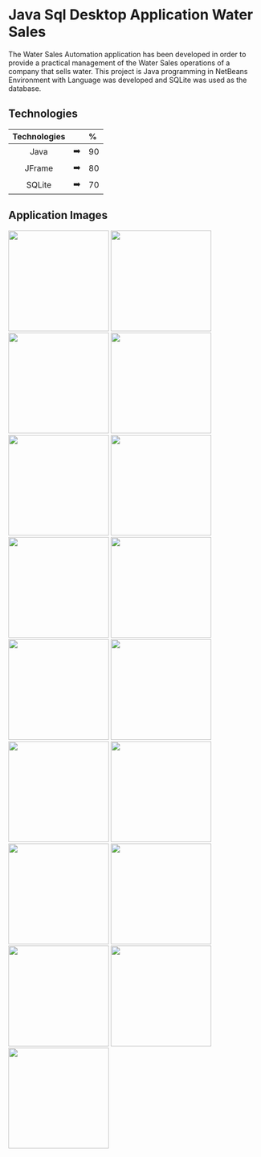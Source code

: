 # Java Sql Desktop Application Water Sales

The Water Sales Automation application has been developed in order to provide a practical management of the Water Sales operations of a company that sells water.
This project is Java programming in NetBeans Environment with Language was developed and SQLite was used as the database.

## Technologies
| Technologies      |  |%|
|:---------:|:-----:|:----|
| Java  | ➡️ | 90 |
| JFrame     | ➡️ | 80 |
| SQLite      | ➡️ | 70 |


## Application Images

<p>
<a href="https://github.com/aydnuzn/Java-Sqlite-Desktop-Application-Water-Sales/blob/main/screenshot/1.png" target="_blank">
<img src="https://github.com/aydnuzn/Java-Sqlite-Desktop-Application-Water-Sales/blob/main/screenshot/1.png" width="200" style="max-width:100%;"></a>
 
<a href="https://github.com/aydnuzn/Java-Sqlite-Desktop-Application-Water-Sales/blob/main/screenshot/2.png" target="_blank">
<img src="https://github.com/aydnuzn/Java-Sqlite-Desktop-Application-Water-Sales/blob/main/screenshot/2.png" width="200" style="max-width:100%;"></a>
  
 <a href="https://github.com/aydnuzn/Java-Sqlite-Desktop-Application-Water-Sales/blob/main/screenshot/3.png" target="_blank">
<img src="https://github.com/aydnuzn/Java-Sqlite-Desktop-Application-Water-Sales/blob/main/screenshot/3.png" width="200" style="max-width:100%;"></a>
  
<a href="https://github.com/aydnuzn/Java-Sqlite-Desktop-Application-Water-Sales/blob/main/screenshot/4.png" target="_blank">
<img src="https://github.com/aydnuzn/Java-Sqlite-Desktop-Application-Water-Sales/blob/main/screenshot/4.png" width="200" style="max-width:100%;"></a>
  
<a href="https://github.com/aydnuzn/Java-Sqlite-Desktop-Application-Water-Sales/blob/main/screenshot/5.png" target="_blank">
<img src="https://github.com/aydnuzn/Java-Sqlite-Desktop-Application-Water-Sales/blob/main/screenshot/5.png" width="200" style="max-width:100%;"></a>
  
<a href="https://github.com/aydnuzn/Java-Sqlite-Desktop-Application-Water-Sales/blob/main/screenshot/6.png" target="_blank">
<img src="https://github.com/aydnuzn/Java-Sqlite-Desktop-Application-Water-Sales/blob/main/screenshot/6.png" width="200" style="max-width:100%;"></a>
  
<a href="https://github.com/aydnuzn/Java-Sqlite-Desktop-Application-Water-Sales/blob/main/screenshot/7.png" target="_blank">
<img src="https://github.com/aydnuzn/Java-Sqlite-Desktop-Application-Water-Sales/blob/main/screenshot/7.png" width="200" style="max-width:100%;"></a>
  
<a href="https://github.com/aydnuzn/Java-Sqlite-Desktop-Application-Water-Sales/blob/main/screenshot/8.png" target="_blank">
<img src="https://github.com/aydnuzn/Java-Sqlite-Desktop-Application-Water-Sales/blob/main/screenshot/8.png" width="200" style="max-width:100%;"></a>
  
<a href="https://github.com/aydnuzn/Java-Sqlite-Desktop-Application-Water-Sales/blob/main/screenshot/9.png" target="_blank">
<img src="https://github.com/aydnuzn/Java-Sqlite-Desktop-Application-Water-Sales/blob/main/screenshot/9.png" width="200" style="max-width:100%;"></a>
  
<a href="https://github.com/aydnuzn/Java-Sqlite-Desktop-Application-Water-Sales/blob/main/screenshot/10.png" target="_blank">
<img src="https://github.com/aydnuzn/Java-Sqlite-Desktop-Application-Water-Sales/blob/main/screenshot/10.png" width="200" style="max-width:100%;"></a>
  
<a href="https://github.com/aydnuzn/Java-Sqlite-Desktop-Application-Water-Sales/blob/main/screenshot/11.png" target="_blank">
<img src="https://github.com/aydnuzn/Java-Sqlite-Desktop-Application-Water-Sales/blob/main/screenshot/11.png" width="200" style="max-width:100%;"></a>
  
<a href="https://github.com/aydnuzn/Java-Sqlite-Desktop-Application-Water-Sales/blob/main/screenshot/12.png" target="_blank">
<img src="https://github.com/aydnuzn/Java-Sqlite-Desktop-Application-Water-Sales/blob/main/screenshot/12.png" width="200" style="max-width:100%;"></a>
  
<a href="https://github.com/aydnuzn/Java-Sqlite-Desktop-Application-Water-Sales/blob/main/screenshot/13.png" target="_blank">
<img src="https://github.com/aydnuzn/Java-Sqlite-Desktop-Application-Water-Sales/blob/main/screenshot/13.png" width="200" style="max-width:100%;"></a>
  
<a href="https://github.com/aydnuzn/Java-Sqlite-Desktop-Application-Water-Sales/blob/main/screenshot/14.png" target="_blank">
<img src="https://github.com/aydnuzn/Java-Sqlite-Desktop-Application-Water-Sales/blob/main/screenshot/14.png" width="200" style="max-width:100%;"></a>
  
<a href="https://github.com/aydnuzn/Java-Sqlite-Desktop-Application-Water-Sales/blob/main/screenshot/15.png" target="_blank">
<img src="https://github.com/aydnuzn/Java-Sqlite-Desktop-Application-Water-Sales/blob/main/screenshot/15.png" width="200" style="max-width:100%;"></a>
  
<a href="https://github.com/aydnuzn/Java-Sqlite-Desktop-Application-Water-Sales/blob/main/screenshot/16.png" target="_blank">
<img src="https://github.com/aydnuzn/Java-Sqlite-Desktop-Application-Water-Sales/blob/main/screenshot/16.png" width="200" style="max-width:100%;"></a>
 
 <a href="https://github.com/aydnuzn/Java-Sqlite-Desktop-Application-Water-Sales/blob/main/screenshot/17.png" target="_blank">
<img src="https://github.com/aydnuzn/Java-Sqlite-Desktop-Application-Water-Sales/blob/main/screenshot/17.png" width="200" style="max-width:100%;"></a>
</p>
